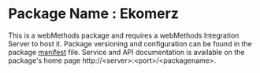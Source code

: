 # Package Name : Ekomerz
This is a webMethods package and requires a webMethods Integration Server to host it. Package versioning and configuration can be found in the package [manifest](./Ekomerz/manifest.v3) file. Service and API documentation is available on the package's home page http://&lt;server&gt;:&lt;port&gt;/&lt;packagename>.